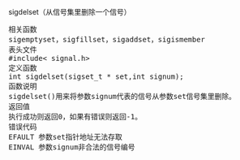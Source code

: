 

sigdelset（从信号集里删除一个信号）
<pre>相关函数
sigemptyset，sigfillset，sigaddset，sigismember
表头文件
#include< signal.h>
定义函数
int sigdelset(sigset_t * set,int signum);
函数说明
sigdelset()用来将参数signum代表的信号从参数set信号集里删除。
返回值
执行成功则返回0，如果有错误则返回-1。
错误代码
EFAULT 参数set指针地址无法存取
EINVAL 参数signum非合法的信号编号</pre>